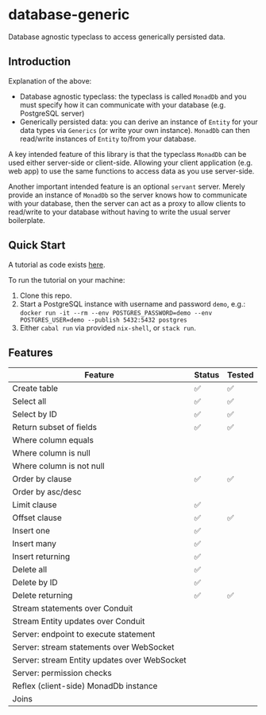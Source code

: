 # database-generic

Database agnostic typeclass to access generically persisted data.

## Introduction

Explanation of the above:
- Database agnostic typeclass: the typeclass is called `MonadDb` and you must
  specify how it can communicate with your database (e.g. PostgreSQL server)
- Generically persisted data: you can derive an instance of `Entity` for your
  data types via `Generics` (or write your own instance). `MonadDb` can then
  read/write instances of `Entity` to/from your database.

A key intended feature of this library is that the typeclass `MonadDb` can be
used either server-side or client-side. Allowing your client application (e.g.
web app) to use the same functions to access data as you use server-side.

Another important intended feature is an optional `servant` server. Merely
provide an instance of `MonadDb` so the server knows how to communicate with
your database, then the server can act as a proxy to allow clients to read/write
to your database without having to write the usual server boilerplate.

## Quick Start

A tutorial as code exists [here](tutorial/Main.hs).

To run the tutorial on your machine:
1. Clone this repo.
2. Start a PostgreSQL instance with username and password `demo`, e.g.:
  `docker run -it --rm --env POSTGRES_PASSWORD=demo --env POSTGRES_USER=demo --publish 5432:5432 postgres`
3. Either `cabal run` via provided `nix-shell`, or `stack run`.

## Features

| Feature                                      | Status | Tested |
|----------------------------------------------|--------|--------|
| Create table                                 | ✅     | ✅     |
| Select all                                   | ✅     | ✅     |
| Select by ID                                 | ✅     | ✅     |
| Return subset of fields                      | ✅     | ✅     |
| Where column equals                          |        |        |
| Where column is null                         |        |        |
| Where column is not null                     |        |        |
| Order by clause                              | ✅     | ✅     |
| Order by asc/desc                            |        |        |
| Limit clause                                 | ✅     |        |
| Offset clause                                | ✅     | ✅     |
| Insert one                                   | ✅     |        |
| Insert many                                  | ✅     |        |
| Insert returning                             | ✅     |        |
| Delete all                                   | ✅     |        |
| Delete by ID                                 | ✅     |        |
| Delete returning                             | ✅     | ✅     |
| Stream statements over Conduit               |        |        |
| Stream Entity updates over Conduit           |        |        |
| Server: endpoint to execute statement        |        |        |
| Server: stream statements over WebSocket     |        |        |
| Server: stream Entity updates over WebSocket |        |        |
| Server: permission checks                    |        |        |
| Reflex (client-side) MonadDb instance        |        |        |
| Joins                                        |        |        |
